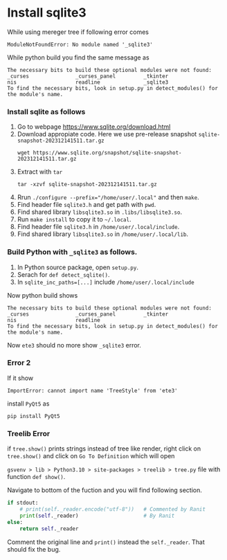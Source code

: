 # Install sqlite3
While using mereger tree if following error comes
```
ModuleNotFoundError: No module named '_sqlite3'
```
While python build you find the same message as
```
The necessary bits to build these optional modules were not found:
_curses               _curses_panel         _tkinter           
nis                   readline              _sqlite3                   
To find the necessary bits, look in setup.py in detect_modules() for the module's name.
```

### Install sqlite as follows

1. Go to webpage https://www.sqlite.org/download.html
2. Download appropiate code. Here we use pre-release snapshot `sqlite-snapshot-202312141511.tar.gz`
    ```
    wget https://www.sqlite.org/snapshot/sqlite-snapshot-202312141511.tar.gz
    ```
3. Extract with `tar`
    ```
    tar -xzvf sqlite-snapshot-202312141511.tar.gz
    ```
4. Rrun `./configure --prefix="/home/user/.local"` and then `make`.
5. Find header file `sqlite3.h` and get path with `pwd`.
6. Find shared library `libsqlite3.so` in `.libs/libsqlite3.so`.
7. Run `make install` to copy it to `~/.local`.
8. Find header file `sqlite3.h` in `/home/user/.local/include`.
6. Find shared library `libsqlite3.so` in `/home/user/.local/lib`.

### Build Python with `_sqlite3` as follows.
1. In Python source package, open `setup.py`.
2. Serach for `def detect_sqlite()`.
3. In `sqlite_inc_paths=[...]` include `/home/user/.local/include`

Now python build shows
```
The necessary bits to build these optional modules were not found:
_curses               _curses_panel         _tkinter           
nis                   readline                                 
To find the necessary bits, look in setup.py in detect_modules() for the module's name.
```
Now `ete3` should no more show `_sqlite3` error.



### Error 2
If it show 
```
ImportError: cannot import name 'TreeStyle' from 'ete3'
```
install `PyQt5` as
```
pip install PyQt5
```






### Treelib Error
if `tree.show()` prints strings instead of tree like render,
right click on `tree.show()` and click on `Go To Definition` which will open

`gsvenv > lib > Python3.10 > site-packages > treelib > tree.py` file with function `def show()`.

Navigate to bottom of the fuction and you will find following section.
```python
if stdout:
    # print(self._reader.encode("utf-8"))   # Commented by Ranit
    print(self._reader)                     # By Ranit
else:
    return self._reader
```
Comment the original line and `print()` instead the `self._reader`. That should fix the bug.